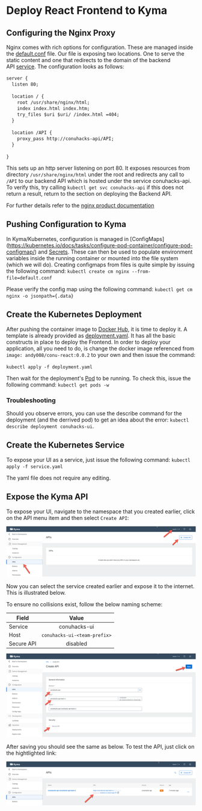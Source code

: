 # Deploy React Frontend to Kyma

## Configuring the Nginx Proxy

Nginx comes with rich options for configuration. These are managed inside the [default.conf](default.conf) file. Our file is exposing two locations. One to serve the static content and one that redirects to the domain of the backend API [service](https://kubernetes.io/docs/concepts/services-networking/service/#dns). The configuration looks as follows:

```
server {
  listen 80;
  
  location / {
    root /usr/share/nginx/html;
    index index.html index.htm;
    try_files $uri $uri/ /index.html =404;
  }

  location /API {
    proxy_pass http://conuhacks-api/API;
  }

}
```

This sets up an http server listening on port 80. It exposes resources from directory `/usr/share/nginx/html` under the root and redirects any call to `/API` to our backend API which is hosted under the service conuhacks-api. To verify this, try calling `kubectl get svc conuhacks-api` if this does not return a result, return to the section on deploying the Backend API.

For further details refer to the [nginx product documentation](http://nginx.org/en/docs/)

## Pushing Configuration to Kyma

In Kyma/Kubernetes, configuration is managed in [ConfigMaps] (https://kubernetes.io/docs/tasks/configure-pod-container/configure-pod-configmap/) and [Secrets](https://kubernetes.io/docs/concepts/configuration/secret/). These can then be used to populate environment variables inside the running container or mounted into the file system (which we will do). Creating configmaps from files is quite simple by issuing the following command: `kubectl create cm nginx --from-file=default.conf`

Please verify the config map using the following command: `kubectl get cm nginx -o jsonpath={.data}`

## Create the Kubernetes Deployment 

After pushing the container image to [Docker Hub](https://hub.docker.com/), it is time to deploy it. A template is already provided as [deployment.yaml](deployment.yaml). It has all the basic constructs in place to deploy the Frontend. In order to deploy your application, all you need to do, is change the docker image referenced from `image: andy008/conu-react:0.0.2` to your own and then issue the command:

`kubectl apply -f deployment.yaml`

Then wait for the deployment's [Pod](https://kubernetes.io/docs/concepts/workloads/pods/pod/) to be running. To check this, issue the following command: `kubectl get pods -w`

### Troubleshooting

Should you observe errors, you can use the describe command for the deployment (and the derrived pod) to get an idea about the error: `kubectl describe deployment conuhacks-ui`.


## Create the Kubernetes Service

To expose your UI as a service, just issue the following command: `kubectl apply -f service.yaml`

The yaml file does not require any editing.

## Expose the Kyma API

To expose your UI, navigate to the namespace that you created earlier, click on the API menu item and then select `Create API`:

![create api step 1](../assets/create-api-1.png)

Now you can select the service created earlier and expose it to the internet. This is illustrated below. 

To ensure no collisions exist, follow the below naming scheme:

| Field         | Value           |
| ------------- |:-----------------------------------------:| 
| Service      | conuhacks-ui      |
| Host | `conuhacks-ui-<team-prefix>` | 
| Secure API | disabled |

![create api step 2](../assets/create-api-2.png)

After saving you should see the same as below. To test the API, just click on the hightlighted link:

![create api step 3](../assets/create-api-3.png)
